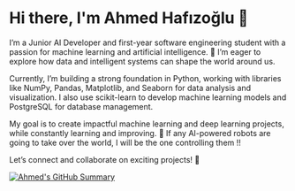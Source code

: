 # **Hi there, I'm Ahmed Hafızoğlu 👋**

I’m a Junior AI Developer and first-year software engineering student with a passion for machine learning and artificial intelligence. 🚀 I’m eager to explore how data and intelligent systems can shape the world around us.

Currently, I’m building a strong foundation in Python, working with libraries like NumPy, Pandas, Matplotlib, and Seaborn for data analysis and visualization. I also use scikit-learn to develop machine learning models and PostgreSQL for database management.

My goal is to create impactful machine learning and deep learning projects, while constantly learning and improving. 🤖 If any AI-powered robots are going to take over the world, I will be the one controlling them !!

Let’s connect and collaborate on exciting projects! 🌟

[![Ahmed's GitHub Summary](https://github-profile-summary-cards.vercel.app/api/cards/repos-per-language?username=ahmedhfz&theme=tokyonight)](https://github.com/ahmedhfz)



